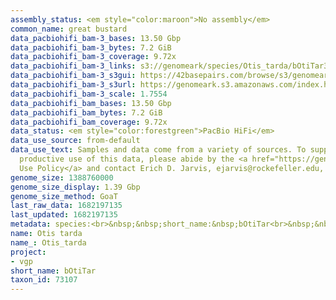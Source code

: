 ```yaml
---
assembly_status: <em style="color:maroon">No assembly</em>
common_name: great bustard
data_pacbiohifi_bam-3_bases: 13.50 Gbp
data_pacbiohifi_bam-3_bytes: 7.2 GiB
data_pacbiohifi_bam-3_coverage: 9.72x
data_pacbiohifi_bam-3_links: s3://genomeark/species/Otis_tarda/bOtiTar3/genomic_data/pacbio_hifi/<br>
data_pacbiohifi_bam-3_s3gui: https://42basepairs.com/browse/s3/genomeark/species/Otis_tarda/bOtiTar3/genomic_data/pacbio_hifi/
data_pacbiohifi_bam-3_s3url: https://genomeark.s3.amazonaws.com/index.html?prefix=species/Otis_tarda/bOtiTar3/genomic_data/pacbio_hifi/
data_pacbiohifi_bam-3_scale: 1.7554
data_pacbiohifi_bam_bases: 13.50 Gbp
data_pacbiohifi_bam_bytes: 7.2 GiB
data_pacbiohifi_bam_coverage: 9.72x
data_status: <em style="color:forestgreen">PacBio HiFi</em>
data_use_source: from-default
data_use_text: Samples and data come from a variety of sources. To support fair and
  productive use of this data, please abide by the <a href="https://genome10k.soe.ucsc.edu/data-use-policies/">Data
  Use Policy</a> and contact Erich D. Jarvis, ejarvis@rockefeller.edu, with any questions.
genome_size: 1388760000
genome_size_display: 1.39 Gbp
genome_size_method: GoaT
last_raw_data: 1682197135
last_updated: 1682197135
metadata: species:<br>&nbsp;&nbsp;short_name:&nbsp;bOtiTar<br>&nbsp;&nbsp;name:&nbsp;Otis&nbsp;tarda<br>&nbsp;&nbsp;taxon_id:&nbsp;73107<br>&nbsp;&nbsp;common_name:&nbsp;great&nbsp;bustard<br>&nbsp;&nbsp;order:<br>&nbsp;&nbsp;&nbsp;&nbsp;name:&nbsp;Otidiformes<br>&nbsp;&nbsp;family:<br>&nbsp;&nbsp;&nbsp;&nbsp;name:&nbsp;Otididae<br>&nbsp;&nbsp;individuals:<br>&nbsp;&nbsp;&nbsp;&nbsp;-&nbsp;short_name:&nbsp;bOtiTar3<br>&nbsp;&nbsp;&nbsp;&nbsp;&nbsp;&nbsp;biosample_id:&nbsp;SAMEA9850966<br>&nbsp;&nbsp;&nbsp;&nbsp;&nbsp;&nbsp;sex:&nbsp;female<br>&nbsp;&nbsp;genome_size:&nbsp;1388760000<br>&nbsp;&nbsp;genome_size_method:&nbsp;GoaT<br>&nbsp;&nbsp;project:&nbsp;[&nbsp;vgp&nbsp;]<br>
name: Otis tarda
name_: Otis_tarda
project:
- vgp
short_name: bOtiTar
taxon_id: 73107
---
```

